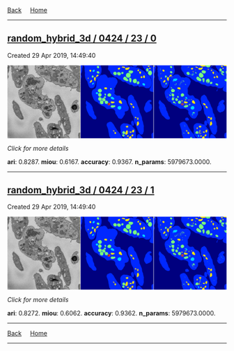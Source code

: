 
[Back](..)&nbsp;&nbsp;&nbsp;&nbsp;&nbsp;[Home](https://leapmanlab.github.io/snapshots)

---

<div class="summary"><a href="0"><h2>random_hybrid_3d / 0424 / 23 / 0</h2></a><p>Created 29 Apr 2019, 14:49:40
</p><a href="0"><img src="0/media/summary.png" align="center"></a><p>
<i>Click for more details</i>
</p></div>

**ari**: 0.8287. **miou**: 0.6167. **accuracy**: 0.9367. **n_params**: 5979673.0000. 

---

<div class="summary"><a href="1"><h2>random_hybrid_3d / 0424 / 23 / 1</h2></a><p>Created 29 Apr 2019, 14:49:40
</p><a href="1"><img src="1/media/summary.png" align="center"></a><p>
<i>Click for more details</i>
</p></div>

**ari**: 0.8272. **miou**: 0.6062. **accuracy**: 0.9362. **n_params**: 5979673.0000. 

---

[Back](..)&nbsp;&nbsp;&nbsp;&nbsp;&nbsp;[Home](https://leapmanlab.github.io/snapshots)

---